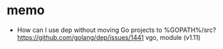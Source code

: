 # memo

- How can I use dep without moving Go projects to %GOPATH%/src? 
https://github.com/golang/dep/issues/1441
vgo, module (v1.11)
